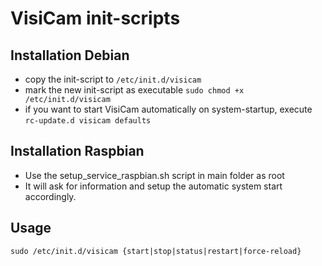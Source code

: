 VisiCam init-scripts
====================

Installation Debian
------------

* copy the init-script to `/etc/init.d/visicam`
* mark the new init-script as executable `sudo chmod +x /etc/init.d/visicam`
* if you want to start VisiCam automatically on system-startup, execute `rc-update.d visicam defaults`

Installation Raspbian
------------

* Use the setup_service_raspbian.sh script in main folder as root
* It will ask for information and setup the automatic system start accordingly.

Usage
-----

```
sudo /etc/init.d/visicam {start|stop|status|restart|force-reload}
```
